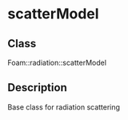 # scatterModel 
## Class
Foam::radiation::scatterModel

## Description
Base class for radiation scattering

